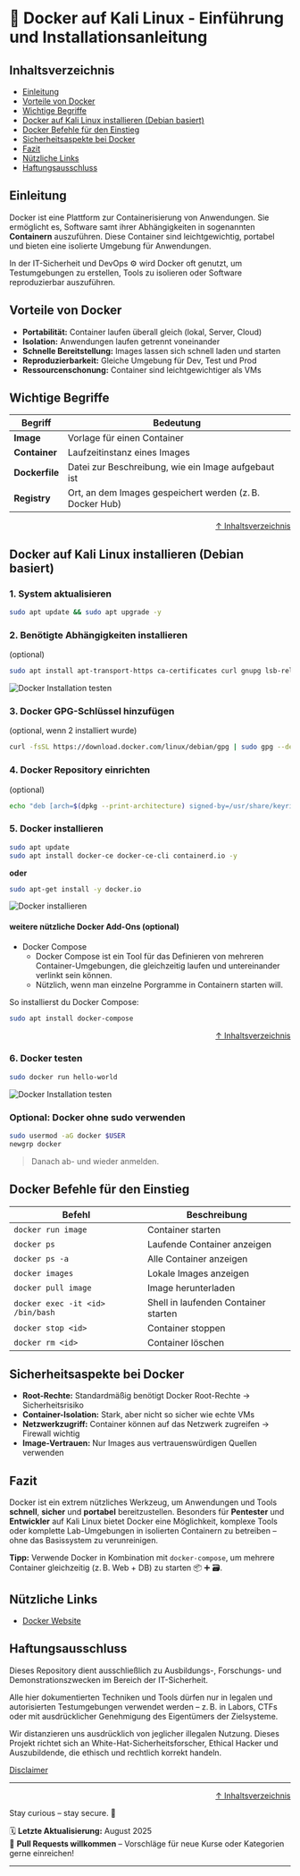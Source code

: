 # 🐳 Docker auf Kali Linux - Einführung und Installationsanleitung


## Inhaltsverzeichnis
- [Einleitung](#einleitung)
- [Vorteile von Docker](#vorteile-von-docker)
- [Wichtige Begriffe](#wichtige-begriffe)
- [Docker auf Kali Linux installieren (Debian basiert)](#docker-auf-kali-linux-installieren-debian-basiert)
- [Docker Befehle für den Einstieg](#docker-befehle-für-den-einstieg)
- [Sicherheitsaspekte bei Docker](#sicherheitsaspekte-bei-docker)
- [Fazit](#fazit)
- [Nützliche Links](#nützliche-links)
- [Haftungsausschluss](#haftungsausschluss)


## Einleitung

Docker ist eine Plattform zur Containerisierung von Anwendungen. Sie ermöglicht es, Software samt ihrer Abhängigkeiten in sogenannten **Containern** auszuführen. Diese Container sind leichtgewichtig, portabel und bieten eine isolierte Umgebung für Anwendungen.

In der IT-Sicherheit und DevOps ⚙️ wird Docker oft genutzt, um Testumgebungen zu erstellen, Tools zu isolieren oder Software reproduzierbar auszuführen.



## Vorteile von Docker

* **Portabilität:** Container laufen überall gleich (lokal, Server, Cloud)
* **Isolation:** Anwendungen laufen getrennt voneinander
* **Schnelle Bereitstellung:** Images lassen sich schnell laden und starten
* **Reproduzierbarkeit:** Gleiche Umgebung für Dev, Test und Prod
* **Ressourcenschonung:** Container sind leichtgewichtiger als VMs



## Wichtige Begriffe

|   Begriff      |  Bedeutung                                               |
| -------------- | -------------------------------------------------------- |
| **Image**      | Vorlage für einen Container                              |
| **Container**  | Laufzeitinstanz eines Images                             |
| **Dockerfile** | Datei zur Beschreibung, wie ein Image aufgebaut ist      |
| **Registry**   | Ort, an dem Images gespeichert werden (z. B. Docker Hub)  |



<div align=right>

[↑ Inhaltsverzeichnis](#inhaltsverzeichnis)

</div>

## Docker auf Kali Linux installieren (Debian basiert)

### 1. System aktualisieren

```bash
sudo apt update && sudo apt upgrade -y
```

### 2. Benötigte Abhängigkeiten installieren 
(optional)

```bash
sudo apt install apt-transport-https ca-certificates curl gnupg lsb-release -y
```
![Docker Installation testen](/09-practice-labs/ressources/pictures/step3installDependencies.png)

### 3. Docker GPG-Schlüssel hinzufügen 
(optional, wenn 2 installiert wurde)

```bash
curl -fsSL https://download.docker.com/linux/debian/gpg | sudo gpg --dearmor -o /usr/share/keyrings/docker-archive-keyring.gpg
```

### 4. Docker Repository einrichten 
(optional)

```bash
echo "deb [arch=$(dpkg --print-architecture) signed-by=/usr/share/keyrings/docker-archive-keyring.gpg] \https://download.docker.com/linux/debian $(lsb_release -cs) stable" | sudo tee /etc/apt/sources.list.d/docker.list > /dev/nulldocker
```

### 5. Docker installieren

```bash
sudo apt update
sudo apt install docker-ce docker-ce-cli containerd.io -y
```

**oder**
```bash
sudo apt-get install -y docker.io
```

![Docker installieren](09-practice-labs/ressources/pictures/step4installDocker.png)

#### weitere nützliche Docker Add-Ons (optional)

- Docker Compose
    - Docker Compose ist ein Tool für das Definieren von mehreren Container-Umgebungen, die gleichzeitig laufen und untereinander verlinkt sein können.
    - Nützlich, wenn man einzelne Porgramme in Containern starten will. 

So installierst du Docker Compose:

```bash
sudo apt install docker-compose
```

<div align=right>

[↑ Inhaltsverzeichnis](#inhaltsverzeichnis)

</div>

### 6️. Docker testen

```bash
sudo docker run hello-world
```

![Docker Installation testen](09-practice-labs/ressources/pictures/step5dockerTest.png)

### Optional: Docker ohne sudo verwenden

```bash
sudo usermod -aG docker $USER
newgrp docker
```

> Danach ab- und wieder anmelden.



## Docker Befehle für den Einstieg

|   Befehl                         |  Beschreibung                        |
| -------------------------------- | ------------------------------------ |
| `docker run image`               | Container starten                    |
| `docker ps`                      | Laufende Container anzeigen          |
| `docker ps -a`                   | Alle Container anzeigen              |
| `docker images`                  | Lokale Images anzeigen               |
| `docker pull image`              | Image herunterladen                  |
| `docker exec -it <id> /bin/bash` | Shell in laufenden Container starten |
| `docker stop <id>`               | Container stoppen                    |
| `docker rm <id>`                 | Container löschen                    |



## Sicherheitsaspekte bei Docker

* **Root-Rechte:** Standardmäßig benötigt Docker Root-Rechte → Sicherheitsrisiko
* **Container-Isolation:** Stark, aber nicht so sicher wie echte VMs
* **Netzwerkzugriff:** Container können auf das Netzwerk zugreifen → Firewall wichtig
* **Image-Vertrauen:** Nur Images aus vertrauenswürdigen Quellen verwenden



## Fazit

Docker ist ein extrem nützliches Werkzeug, um Anwendungen und Tools **schnell**, **sicher** und **portabel** bereitzustellen. Besonders für **Pentester** und **Entwickler** auf Kali Linux bietet Docker eine Möglichkeit, komplexe Tools oder komplette Lab-Umgebungen in isolierten Containern zu betreiben – ohne das Basissystem zu verunreinigen.



**Tipp:** Verwende Docker in Kombination mit `docker-compose`, um mehrere Container gleichzeitig (z. B. Web + DB) zu starten 📦 ➕ 🗃️.

## Nützliche Links
- [Docker Website](https://www.docker.com/)



## Haftungsausschluss

Dieses Repository dient ausschließlich zu Ausbildungs-, Forschungs- und Demonstrationszwecken im Bereich der IT-Sicherheit.

Alle hier dokumentierten Techniken und Tools dürfen nur in legalen und autorisierten Testumgebungen verwendet werden – z. B. in Labors, CTFs oder mit ausdrücklicher Genehmigung des Eigentümers der Zielsysteme.

Wir distanzieren uns ausdrücklich von jeglicher illegalen Nutzung.
Dieses Projekt richtet sich an White-Hat-Sicherheitsforscher, Ethical Hacker und Auszubildende, die ethisch und rechtlich korrekt handeln.

[Disclaimer](/00-disclaimer/disclaimer.md)

--- 

<div align=right>

[↑ Inhaltsverzeichnis](#inhaltsverzeichnis)

</div>

Stay curious – stay secure. 🔐

🗓️ **Letzte Aktualisierung:** August 2025  
🤝 **Pull Requests willkommen** – Vorschläge für neue Kurse oder Kategorien gerne einreichen!

---
